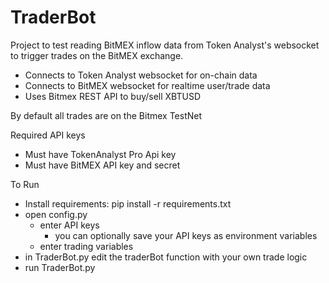 # TraderBot

Project to test reading BitMEX inflow data from
Token Analyst's websocket to trigger trades on the
BitMEX exchange.

- Connects to Token Analyst websocket for on-chain data
- Connects to BitMEX websocket for realtime user/trade data
- Uses Bitmex REST API to buy/sell XBTUSD

By default all trades are on the Bitmex TestNet

Required API keys
- Must have TokenAnalyst Pro Api key
- Must have BitMEX API key and secret

To Run
- Install requirements: pip install -r requirements.txt
- open config.py 
    - enter API keys 
        - you can optionally save your API keys as environment variables
    - enter trading variables
- in TraderBot.py edit the traderBot function with your own trade logic
- run TraderBot.py


